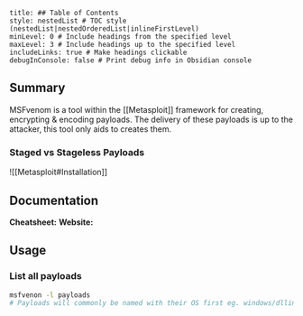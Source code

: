 ```table-of-contents
title: ## Table of Contents
style: nestedList # TOC style (nestedList|nestedOrderedList|inlineFirstLevel)
minLevel: 0 # Include headings from the specified level
maxLevel: 3 # Include headings up to the specified level
includeLinks: true # Make headings clickable
debugInConsole: false # Print debug info in Obsidian console
```

## Summary
MSFvenom is a tool within the [[Metasploit]] framework for creating, encrypting & encoding payloads. The delivery of these payloads is up to the attacker, this tool only aids to creates them.

### Staged vs Stageless Payloads


![[Metasploit#Installation]]

## Documentation
**Cheatsheet:** 
**Website:** 
## Usage

### List all payloads
```sh
msfvenon -l payloads
# Payloads will commonly be named with their OS first eg. windows/dllinject/bind_tcp
```

